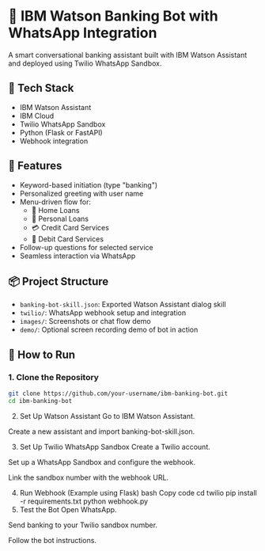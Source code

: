 # 💬 IBM Watson Banking Bot with WhatsApp Integration

A smart conversational banking assistant built with IBM Watson Assistant and deployed using Twilio WhatsApp Sandbox.

## 🔧 Tech Stack
- IBM Watson Assistant
- IBM Cloud
- Twilio WhatsApp Sandbox
- Python (Flask or FastAPI)
- Webhook integration

## 🎯 Features
- Keyword-based initiation (type "banking")
- Personalized greeting with user name
- Menu-driven flow for:
  - 🏡 Home Loans
  - 💸 Personal Loans
  - 💳 Credit Card Services
  - 🏧 Debit Card Services
- Follow-up questions for selected service
- Seamless interaction via WhatsApp

## 📦 Project Structure

- `banking-bot-skill.json`: Exported Watson Assistant dialog skill
- `twilio/`: WhatsApp webhook setup and integration
- `images/`: Screenshots or chat flow demo
- `demo/`: Optional screen recording demo of bot in action

## 🚀 How to Run

### 1. Clone the Repository
```bash
git clone https://github.com/your-username/ibm-banking-bot.git
cd ibm-banking-bot
```
2. Set Up Watson Assistant
Go to IBM Watson Assistant.

Create a new assistant and import banking-bot-skill.json.

3. Set Up Twilio WhatsApp Sandbox
Create a Twilio account.

Set up a WhatsApp Sandbox and configure the webhook.

Link the sandbox number with the webhook URL.

4. Run Webhook (Example using Flask)
bash
Copy code
cd twilio
pip install -r requirements.txt
python webhook.py
5. Test the Bot
Open WhatsApp.

Send banking to your Twilio sandbox number.

Follow the bot instructions.
